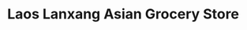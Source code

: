 ---
title: "Laos Lanxang Asian Grocery Store"
url: /morganton/laos-lanxang-asian-grocery-store/
shop: supermarket
---
